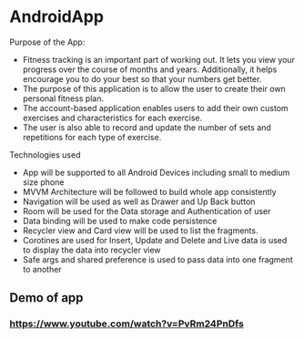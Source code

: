 # AndroidApp

Purpose of the App:
- Fitness tracking is an important part of working out. It lets you view your progress over the course of months and years. Additionally, it helps encourage you to do your best so that your numbers get better.
- The purpose of this application is to allow the user to create their own personal fitness plan.
- The account-based application enables users to add their own custom exercises and characteristics for each exercise.
- The user is also able to record and update the number of sets and repetitions for each type of exercise.

Technologies used
- App will be supported to all Android Devices including small to medium size phone
- MVVM Architecture will be followed to build whole app consistently
- Navigation will be used as well as Drawer and Up Back button
- Room will be used for the Data storage and Authentication of user
- Data binding will be used to make code persistence
- Recycler view and Card view will be used to list the fragments.
- Corotines are used for Insert, Update and Delete and Live data is used to display the data into recycler view
- Safe args and shared preference is used to pass data into one fragment to another

## Demo of app
### https://www.youtube.com/watch?v=PvRm24PnDfs
